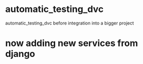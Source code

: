 # automatic_testing_dvc
automatic_testing_dvc before integration into a bigger project

# now adding new services from django